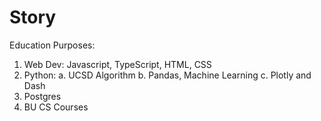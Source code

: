 # Story
Education Purposes:
1. Web Dev: Javascript, TypeScript, HTML, CSS
2. Python: 
    a. UCSD Algorithm
    b. Pandas, Machine Learning
    c. Plotly and Dash
3. Postgres
4. BU CS Courses
